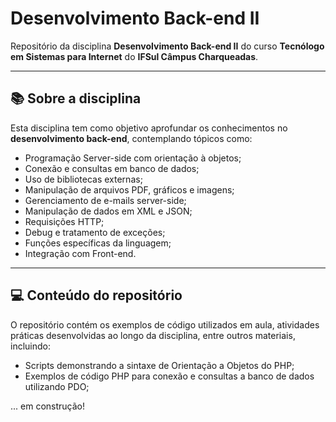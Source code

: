 # Desenvolvimento Back-end II

Repositório da disciplina **Desenvolvimento Back-end II** do curso **Tecnólogo em Sistemas para Internet** do **IFSul Câmpus Charqueadas**.

---

## 📚 Sobre a disciplina

Esta disciplina tem como objetivo aprofundar os conhecimentos no **desenvolvimento back-end**, contemplando tópicos como:
 - Programação Server-side com orientação à objetos;
 - Conexão e consultas em banco de dados;
 - Uso de bibliotecas externas;
 - Manipulação de arquivos PDF, gráficos e imagens;
 - Gerenciamento de e-mails server-side;
 - Manipulação de dados em XML e JSON;
 - Requisições HTTP;
 - Debug e tratamento de exceções;
 - Funções específicas da linguagem;
 - Integração com Front-end.

---

## 💻 Conteúdo do repositório

O repositório contém os exemplos de código utilizados em aula, atividades práticas desenvolvidas ao longo da disciplina, entre outros materiais, incluindo:
- Scripts demonstrando a sintaxe de Orientação a Objetos do PHP;
- Exemplos de código PHP para conexão e consultas a banco de dados utilizando PDO;

... em construção!